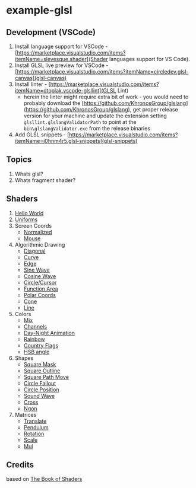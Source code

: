 # example-glsl

## Development (VSCode)

1. Install language support for VSCode - [https://marketplace.visualstudio.com/items?itemName=slevesque.shader](Shader languages support for VS Code).
2. Install GLSL live preview for VSCode - [https://marketplace.visualstudio.com/items?itemName=circledev.glsl-canvas](glsl-canvas)
3. Install linter - [https://marketplace.visualstudio.com/items?itemName=dtoplak.vscode-glsllint](GLSL Lint)
    - herein the linter might require extra bit of work - you would need to probably download the [https://github.com/KhronosGroup/glslang](https://github.com/KhronosGroup/glslang), get proper release version for your machine and update the extension setting `glsllint.glslangValidatorPath` to point at the `bin\glslangValidator.exe` from the release binaries
4. Add GLSL snippets - [https://marketplace.visualstudio.com/items?itemName=j0hnm4r5.glsl-snippets](glsl-snippets)

## Topics

1. Whats glsl?
2. Whats fragment shader?

## Shaders

1. [Hello World](./src/01_hello_world.glsl)
2. [Uniforms](./src/02_uniforms.glsl)
3. Screen Coords
    - [Normalized](./src/03_screen_coords.glsl)
    - [Mouse](./src/03-1_mouse_coords.glsl)
4. Algorithmic Drawing
    - [Diagonal](./src/04_algorithmic_diagonal.glsl)
    - [Curve](./src/04-1_algorithmic_curve.glsl)
    - [Edge](./src/04-2_algorithmic_edge.glsl)
    - [Sine Wave](./src/04-3_algorithmic_sin.glsl)
    - [Cosine Wave](./src/04-4_algorithmic_cos.glsl)
    - [Circle/Cursor](./src/04-5_algorithmic_cursor.glsl)
    - [Function Area](./src/04-6_algorithmic_area.glsl)
    - [Polar Coords](./src/04-7_polar_coords.glsl)
    - [Cone](./src/04-8_cone.glsl)
    - [Line](./src/04-9_line.glsl)
5. Colors
    - [Mix](./src/05_mixing_colors.glsl)
    - [Channels](./src/05-1_mixing_channels.glsl)
    - [Day-Night Animation](./src/05-2_mixing_painting.glsl)
    - [Rainbow](./src/05-3_rainbow.glsl)
    - [Country Flags](./src/05-4_flag.glsl)
    - [HSB angle](./src/05-5_hsb.glsl)
6. Shapes
    - [Square Mask](./src/06_shape_square_mask.glsl)
    - [Square Outline](./src/06_shape_square_outline.glsl)
    - [Square Path Move](./src/06_shape_square_path.glsl)
    - [Circle Fallout](./src/06-1_shape_circle_fallout.glsl)
    - [Circle Position](./src/06-2_shape_circle.glsl)
    - [Sound Wave](./src/06-3_shape_circle_wave.glsl)
    - [Cross](./src/06-4_cross.glsl)
    - [Ngon](./src/06-5_shape_ngon.glsl)
7. Matrices
    - [Translate](./src/07_matrix_translate.glsl)
    - [Pendulum](./src/07-1_matrix_pendulum.glsl)
    - [Rotation](./src/07-2_matrix_rotation.glsl)
    - [Scale](./src/07-3_matrix_scale.glsl)
    - [Mul](./src/07-4_matrix_mul.glsl)

## Credits
based on [The Book of Shaders](https://thebookofshaders.com/)